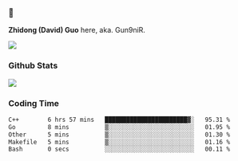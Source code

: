 ### 👋 

**Zhidong (David) Guo** here, aka. Gun9niR.

![](https://komarev.com/ghpvc/?username=Gun9niR&label=Total+Views)

### Github Stats

<img src="https://github-readme-stats.vercel.app/api?username=Gun9niR&count_private=true&show_icons=true&theme=vue-dark&hide_title=true">

### Coding Time

<!--START_SECTION:waka-->

```txt
C++        6 hrs 57 mins   ███████████████████████▓░   95.31 %
Go         8 mins          ▒░░░░░░░░░░░░░░░░░░░░░░░░   01.95 %
Other      5 mins          ▒░░░░░░░░░░░░░░░░░░░░░░░░   01.30 %
Makefile   5 mins          ▒░░░░░░░░░░░░░░░░░░░░░░░░   01.16 %
Bash       0 secs          ░░░░░░░░░░░░░░░░░░░░░░░░░   00.11 %
```

<!--END_SECTION:waka-->
